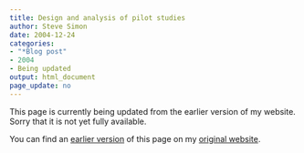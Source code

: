 ```yaml
---
title: Design and analysis of pilot studies
author: Steve Simon
date: 2004-12-24
categories:
- "*Blog post"
- 2004
- Being updated
output: html_document
page_update: no
---
```


This page is currently being updated from the earlier version of my website. Sorry that it is not yet fully available.

<!---More--->

You can find an [earlier version](http://www.pmean.com/04/PilotStudy.html) of this page on my [original website](http://www.pmean.com/original_site.html).
